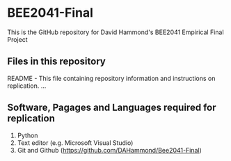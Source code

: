 # BEE2041-Final
This is the GitHub repository for David Hammond's BEE2041 Empirical Final Project

## Files in this repository 
README - This file containing repository information and instructions on replication. 
...

## Software, Pagages and Languages required for replication
1. Python
2. Text editor (e.g. Microsoft Visual Studio)
3. Git and Github (https://github.com/DAHammond/Bee2041-Final)

